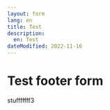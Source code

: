 ```yaml
---
layout: form
lang: en
title: Test
description: 
  en: Test 
dateModified: 2022-11-16
---
```

<h1>Test footer form</h1>
<p>stufffffff3</p>
